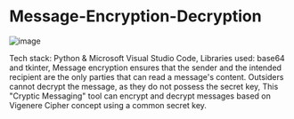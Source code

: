 # Message-Encryption-Decryption
![image](https://user-images.githubusercontent.com/98599230/152337415-fb94e355-902a-443c-ae38-4d3d0036f1c3.png)


Tech stack: Python & Microsoft Visual Studio Code,
Libraries used: base64 and tkinter,
Message encryption ensures that the sender and the intended recipient are the only parties that can read a message's content. Outsiders cannot decrypt the message, as they do not possess the secret key,
This "Cryptic Messaging" tool can encrypt and decrypt messages based on Vigenere Cipher concept using a common secret key.
